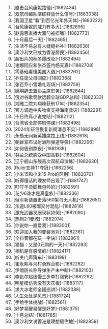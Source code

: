 
1. [直击台风康妮路径]-[1882434]
1. [双航母编队演练释放什么信号]-[1883038]
1. [我国卫星“看”到百亿光年外天体]-[1883222]
1. [台风康妮的威力有多大]-[1882895]
1. [赵露思直播大漏勺被捂嘴]-[1882773]
1. [十月最后一天]-[1882465]
1. [生活不易总有人缝缝补补]-[1882638]
1. [奥沙利文已成为香港居民]-[1882456]
1. [超出片的秋冬爆改妆]-[1882494]
1. [谢娜回应和张杰签约杨天真]-[1882708]
1. [零基础看懂美国大选]-[1882262]
1. [乔任梁父母回应]-[1882368]
1. [张百乔小雪婚礼现场]-[1882759]
1. [姚明辞去篮协主席职务]-[1882844]
1. [俄对谷歌罚款远超全球GDP总和]-[1882333]
1. [湘雅二院刘翔峰获刑17年]-[1882354]
1. [官方调运中央物资支持海南救灾]-[1882291]
1. [十日终焉小说完结]-[1882112]
1. [台湾省全部停班停课]-[1882498]
1. [2024年征信恢复新规消息不实]-[1882898]
1. [永劫无间新英雄席拉上线]-[1882618]
1. [朝鲜宣布试射洲际弹道导弹]-[1882296]
1. [如何告别熬夜]-[1881938]
1. [芬兰总统感受中国高铁]-[1882604]
1. [辽宁舰山东舰首次双航母演练]-[1882630]
1. [Ruler支持T1夺冠]-[1882256]
1. [小米15和小米15 Pro的区别]-[1882070]
1. [听得懂话的理发师出现了]-[1881747]
1. [叮叮羊烫脚舞包帅的]-[1882591]
1. [花少6谁才是真皇族]-[1882336]
1. [俄军新装置击落560架乌无人机]-[1882651]
1. [乐道L60被曝交付混乱]-[1882816]
1. [激光武器发展现状如何]-[1882090]
1. [热刺2:1曼城]-[1882074]
1. [你说你一直爱我]-[1883001]
1. [欢迎加入我的变装派对]-[1882361]
1. [全抖音都在玩一字诀]-[1882861]
1. [猫猫：又是0元购的一天]-[1882283]
1. [相机是有感情的]-[1882417]
1. [听关门声猜车]-[1883199]
1. [崔永熙与河村勇辉合影]-[1882282]
1. [伊朗防长称导弹生产未中断]-[1882103]
1. [李凯尔超级慢三步单打锡安]-[1882292]
1. [明星模仿秀没有天花板]-[1883117]
1. [求大冰老师全国巡讲]-[1882088]
1. [人生处处是风景]-[1881724]
1. [手绘字体挑战]-[1882561]
1. [好梦易醒易醒是好梦]-[1881375]
1. [十月总结]-[1881785]
1. [奥沙利文说香港是理想居住地]-[1882859]